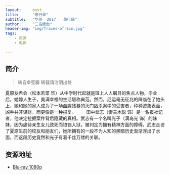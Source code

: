 ```yaml
---
layout:     post
title:      "愚行录"
subtitle:   "华纳  2017　　愚行録"
author:     "三岛鳗鱼"
header-img: "img/Traces-of-Sin.jpg"
tags:
    - 资源
    - 电影

---
```


## 简介
>转自©豆瓣 转载请注明出处

夏原友希会（松本若菜 饰）从中学时代起就是班上人人瞩目的焦点人物，毕业后，她嫁人生子，美满幸福的生活堪称典范。然而，厄运毫无征兆的降临在了她头上，她和她的家人成为了一场血腥残暴的灭门凶杀案中的受害者，种种迹象表面，凶手并非谋财，而更像是一种报复。 
　　田中武志（妻夫木聪 饰）是一名报社记者，他决定挖掘案件背后隐藏的真相。武志有一个名叫光子（满岛光 饰）的妹妹，因为虐待亲生女儿致死而锒铛入狱，被判定为拥有精神方面的障碍。武志走访了夏原生前的校友和朋友们，她所拥有的一段不为人知的黑暗历史渐渐浮出了水面，而这段历史竟然和光子有着千丝万缕的关联。

## 资源地址

* [Blu-ray 1080p](http://www.btapple.com/r_113371.html)